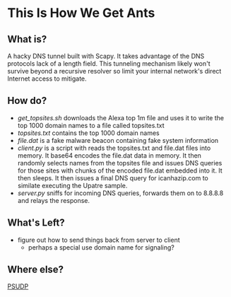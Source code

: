 This Is How We Get Ants
=======================


What is?
--------
A hacky DNS tunnel built with Scapy. It takes advantage of the DNS protocols lack of a length field. This tunneling mechanism likely won't survive beyond a recursive resolver so limit your internal network's direct Internet access to mitigate.

How do?
-------
- *get_topsites.sh* downloads the Alexa top 1m file and uses it to write the top 1000 domain names to a file called topsites.txt
- *topsites.txt* contains the top 1000 domain names
- *file.dat* is a fake malware beacon containing fake system information
- *client.py* is a script with reads the topsites.txt and file.dat files into memory. It base64 encodes the file.dat data in memory. It then randomly selects names from the topsites file and issues DNS queries for those sites with chunks of the encoded file.dat embedded into it. It then sleeps. It then issues a final DNS query for icanhazip.com to similate executing the Upatre sample.
- *server.py* sniffs for incoming DNS queries, forwards them on to 8.8.8.8 and relays the response.

What's Left?
------------
- figure out how to send things back from server to client
  - perhaps a special use domain name for signaling?

Where else?
-----------
[PSUDP](https://media.blackhat.com/bh-us-10/whitepapers/Born/BlackHat-USA-2010-Born-psudp-Passive-Network-Covert-Communication-wp.pdf)

